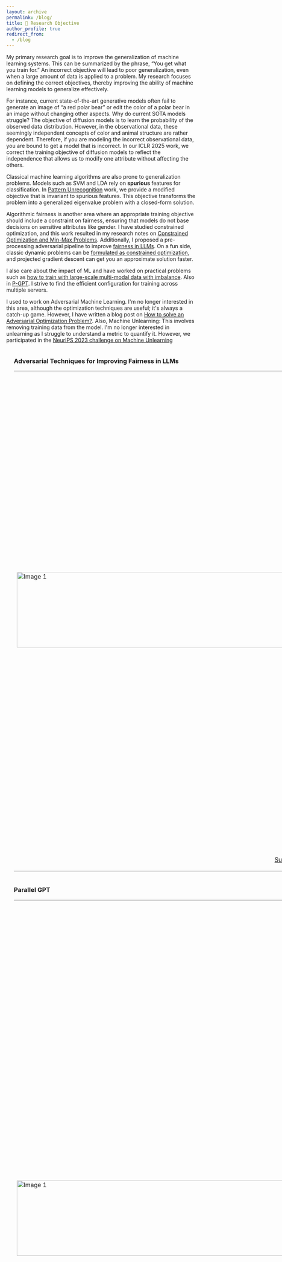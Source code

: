 ```yaml
---
layout: archive
permalink: /blog/
title: 🎯 Research Objective
author_profile: true
redirect_from:
  - /blog
---
```


My primary research goal is to improve the generalization of machine learning systems. This can be summarized by the phrase, “You get what you train for.” An incorrect objective will lead to poor generalization, even when a large amount of data is applied to a problem. My research focuses on defining the correct objectives, thereby improving the ability of machine learning models to generalize effectively.

For instance, current state-of-the-art generative models often fail to generate an image of “a red polar bear” or edit the color of a polar bear in an image without changing other aspects. Why do current SOTA models struggle? The objective of diffusion models is to learn the probability of the observed data distribution. However, in the observational data, these seemingly independent concepts of color and animal structure are rather dependent. Therefore, if you are modeling the incorrect observational data, you are bound to get a model that is incorrect. In our ICLR 2025 work, we correct the training objective of diffusion models to reflect the independence that allows us to modify one attribute without affecting the others.

Classical machine learning algorithms are also prone to generalization problems. Models such as SVM and LDA rely on **spurious** features for classification. In <a href="javascript:void(0)" onclick="scrollToSection('pattern-unrecognition')">Pattern Unrecognition</a> work, we provide a modified objective that is invariant to spurious features. This objective transforms the problem into a generalized eigenvalue problem with a closed-form solution. 

Algorithmic fairness is another area where an appropriate training objective should include a constraint on fairness, ensuring that models do not base decisions on sensitive attributes like gender. I have studied constrained optimization, and this work resulted in my research notes on <a href="javascript:void(0)" onclick="scrollToSection('constrained-optimisation')">Constrained Optimization and Min-Max Problems</a>. Additionally, I proposed a pre-processing adversarial pipeline to improve <a href="javascript:void(0)" onclick="scrollToSection('fair-llm')">fairness in LLMs</a>. On a fun side, classic dynamic problems can be <a href="javascript:void(0)" onclick="scrollToSection('dp')">formulated as constrained optimization</a>, and projected gradient descent can get you an approximate solution faster. 

I also care about the impact of ML and have worked on practical problems such as [how to train with large-scale multi-modal data with imbalance](https://sachit3022.github.io/files/Large%20scale%20predictive%20data.pdf). Also in <a href="javascript:void(0)" onclick="scrollToSection('pgpt')">P-GPT</a>. I strive to find the efficient configuration for training across multiple servers.


I used to work on Adversarial Machine Learning. I'm no longer interested in this area, although the optimization techniques are useful; it's always a catch-up game. However, I have written a blog post on [How to solve an Adversarial Optimization Problem?](https://sachit3022.github.io/other-blog/posts/adv_opt/).
Also, Machine Unlearning: This involves removing training data from the model. I'm no longer interested in unlearning as I struggle to understand a metric to quantify it. However, we participated in the <a href="javascript:void(0)" onclick="scrollToSection('machine-unlearning')">NeurIPS 2023 challenge on Machine Unlearning</a>






<div id="fair-llm" style="display: flex; align-items: center;">
<div style="margin-left: 20px;">
<h3>Adversarial Techniques for Improving Fairness in LLMs</h3>
<table >
<tr style="border: none;">
    <td style="border: none;"><img src="https://sachit3022.github.io/files/FairLLM.png" alt="Image 1" width="1500" height="200"></td>
    <td style="border: none;"> Large Language Models (LLMs) have experienced a surge in popularity in recent times, owing to their remarkable ability to follow instructions and demonstrate success across a wide range of Natural Language Processing (NLP) tasks. However, LLMs suffer from a wide range of issues such as harmful generation, fairness, privacy, and robustness. Addressing these issues provides immense value to society and also ensures responsible use of technology. These issues can be classified as adversarial tasks, where the goal of the adversary is to trigger wrong behavior, and LLMs should be robust to such attacks. We collate recent advances in adversarial techniques in the survey paper. We address the discrete inputs with Gumbel softmax reparametrization trick and instability with stochastic weight averaging (SWA), and we leverage LoRA adapter to account for the large memory and compute required to train LLMs.</td>


    
</tr >
<td style="border: none; text-align:center;"> <p><span style ="color:orange;"> <a href="https://sachit3022.github.io/files/Adverserial_text.pdf">Survey</a> </span> | <a href="https://sachit3022.github.io/files/Fair_LLM.pdf"> Fair LLM  </a> <span style ="color:orange;"> </span> </p></td>

</table>
</div>
</div>

<div id="pgpt" style="display: flex; align-items: center;">
<div style="margin-left: 20px;">
<h3>Parallel GPT</h3>
<table >
<tr style="border: none;">
    <td style="border: none;"><img src="https://sachit3022.github.io/files/Parallel_strategy.png" alt="Image 1" width="1500" height="200"></td>
    <td style="border: none;">We all know the impact of of chatGPT which are trained on massive internet data. The success of ChatGPT can be attributed to the amount we can parallelise, In fact the idea of Attention mechanism which is the crux of GPT was designed to overcome the sequential algorithm LSTM. Once we make the network parallel both the model and data parallel we can leverage the huge amount of data and train massive compute intensive algorithms.In this work, I will use model one attention block, which would constitute the fundamental element of the GPT. I will analyse the efficiency of the parallel strategies and uncover the reasons behind such numbers. Test some of the asymptotic limits of the parallel strategies and will raise some comments on the parallel strategies we have used. you will find the explanations on why we have chosen a particular strategy.</td>
</tr >
<td style="border: none; text-align:center;"> <p> <a href="https://sachit3022.github.io/files/p_GPT.pdf">PDF</a> | <a href="https://github.com/sachit3022/pGPT"> Code </a> </p></td>

</table>
</div>
</div>

<div id="pattern-unrecognition" style="display: flex; align-items: center;">
<div style="margin-left: 20px;">
<h3>Pattern Unrecognition</h3>
<table >
<tr style="border: none;">
    <td style="border: none;"><img src="https://sachit3022.github.io/files/Dataset.png" alt="Image 1" width="1500" height="200"></td>
    <td style="border: none; ">Large models can accurately model complex decision boundaries but may not
generalize well to new or out-of-distribution samples. This is a challenge for
autonomous cars because it’s impossible to collect data from every road in the
world. Researchers - Ribeiro et.al and Arjovsky et.al - have studied the problem
of spurious correlations in image classification, where, for example, wolves are
more likely to be spotted in snowy backgrounds than dogs. We want to know how
well current classification techniques address this issue and propose new ideas to
overcome spurious correlations.</td>
</tr >
<td style="border: none; text-align:center;"> <p> <a href="https://sachit3022.github.io/files/Pattern_Recognition.pdf">PDF</a> | <a href="https://github.com/sachit3022/unrecognition"> Code </a> </p></td>

</table>
</div>
</div>

<div id="machine-unlearning" style="display: flex; align-items: center;">
<div style="margin-left: 20px;">
<h3>Machine Unlearning</h3>
<table >
<tr style="border: none;">
    <td style="border: none;"><img src="https://sachit3022.github.io/files/Unlearning-logo.png" alt="Image 1" width="1500" height="200"></td>
    <td style="border: none;">Our research delves into the critical challenge of data privacy and compliance with emerging regulations, specifically the EU’s General Data Protection Regulation (GDPR). Large AI models have shown tendencies to either hallucinate or inadvertently memorize training data, posing a significant threat to user privacy. In light of GDPR’s ”right to be forgotten”imperative, the necessity to eradicate any traces of sensitive user information is evident. Retraining models from scratch for each individual removal is impractical due to the substantial time and computational resources involved.This research centers on developing an efficient unlearning method, both in terms of time and memory, to effectively eliminate sensitive user data. These unlearning methods can extend their utility to the removal of noisy data points and the mitigation of hate speech.</td>
</tr >
<td style="border: none; text-align:center;"> <p><span style ="color:orange;"> <a href="https://sachit3022.github.io/files/Unlearning.pdf">PDF</a> </span> | <a href="https://github.com/sachit3022/unlearning"> Code  </a> <span style ="color:orange;"> </span> </p></td>

</table>
</div>
</div>



<div id="dp" style="display: flex; align-items: center;">
<div style="margin-left: 20px;">
<h3>Solving Dynamic Programming questions using Integer Optimisation</h3>
<table >
<tr style="border: none;">
    <td style="border: none;"><img src="https://sachit3022.github.io/files/Dp.png" alt="Image 1" width="500" height="200"></td>
    <td style="border: none;">  Dynamic programming are a set of algorithms that are applied to reduce the time complexity with memoization. We will pick 3 problems and walk step by step to improve the time complexity. The common aspect of the below problems is that the problem are explicitly to optimize some parameter either number of coins in coin change or profit in knapsack. </td>
</tr >
<td style="border: none; text-align:center;"> <p><span style ="color:orange;"> <a href="https://sachit3022.github.io/files/DP.pdf">PDF</a></span> </p></td>

</table>
</div>
</div>


<div id="constrained-optimisation" style="display: flex; align-items: center;">
<div style="margin-left: 20px;">
<h3>Constrained Optimisation</h3>
<table >
<tr style="border: none;">
    <td style="border: none;"><img src="https://sachit3022.github.io/files/Calculus-contour-constrain.png" alt="Image 1" width="1500" height="200"></td>
    <td style="border: none;">Fairness problems can be modeled as constrained optimisation problems. One general notion is Minimise the loss of the desired loss function with constrainsts such as it should be fair to all the subgroups. We can define fair in mulitple ways, one such notion is demographic parity should be same for all subgroups. We cover various constrained optimisation techniques covering preliminaries of legrangian method of multipliers and move on to the adverserial min max problems.</td>
</tr >
<td style="border: none; text-align:center;"> <p><span style ="color:orange;"> <a href="https://sachit3022.github.io/files/Optimisation.pdf">PDF</a> [work in progress] </span> | <a href="https://github.com/sachit3022/const_opt"> Code  </a> <span style ="color:orange;">[work in progress] </span> </p></td>

</table>
</div>
</div>


<script>
  function scrollToSection(sectionId) {
    var element = document.getElementById(sectionId);
    if (element) {
      element.scrollIntoView({ behavior: 'smooth' });
    }
  }
</script>


